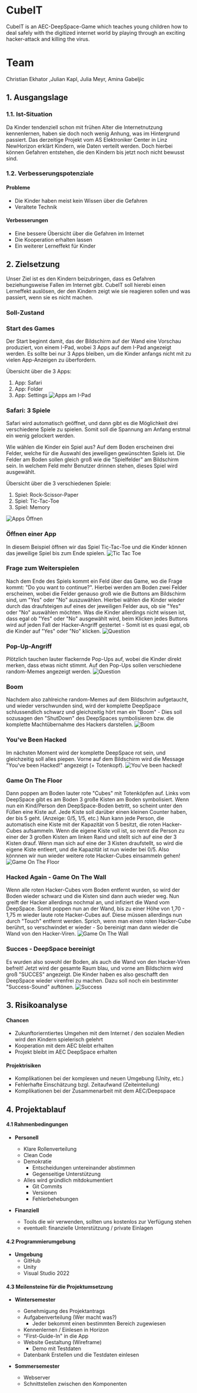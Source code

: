 # CubeIT
CubeIT is an AEC-DeepSpace-Game which teaches young children how to deal safely with the digitized internet world by playing through an exciting hacker-attack and killing the virus.

# Team
Christian Ekhator ,Julian Kapl, Julia Meyr, Amina Gabeljic

## 1. Ausgangslage

### 1.1. Ist-Situation
Da Kinder tendenziell schon mit frühen Alter die Internetnutzung kennenlernen, haben sie doch noch wenig Anhung, was im Hintergrund passiert.
Das derzeitige Projekt vom AS Elektroniker Center in Linz NewHorizon erklärt Kindern, wie Daten verteilt werden. Doch hierbei können Gefahren entstehen, die den Kindern bis jetzt noch nicht bewusst sind.
### 1.2. Verbesserungspotenziale

#### Probleme
- Die Kinder haben meist kein Wissen über die Gefahren
- Veraltete Technik

#### Verbesserungen
- Eine bessere Übersicht über die Gefahren im Internet
- Die Kooperation erhalten lassen
- Ein weiterer Lerneffekt für Kinder

## 2. Zielsetzung
Unser Ziel ist es den Kindern beizubringen, dass es Gefahren beziehungsweise Fallen im Internet gibt. CubeIT soll hierebi einen Lerneffekt auslösen, der den Kindern zeigt wie sie reagieren sollen und was passiert, wenn sie es nicht machen.

### Soll-Zustand

### Start des Games
Der Start beginnt damit, das der Bildschirm auf der Wand eine Vorschau produziert, von einem I-Pad, wobei 3 Apps auf dem I-Pad angezeigt werden. Es sollte bei nur 3 Apps bleiben, um die Kinder anfangs nicht mit zu vielen App-Anzeigen zu überfordern.

Übersicht über die 3 Apps:
1. App: Safari
2. App: Folder
3. App: Settings
![Apps am I-Pad](Skizzen/apps.png)

### Safari: 3 Spiele
Safari wird automatisch geöffnet, und dann gibt es die Möglichkeit drei verschiedene Spiele zu spielen. Somit soll die Spannung am Anfang erstmal ein wenig gelockert werden.

Wie wählen die Kinder ein Spiel aus?
Auf dem Boden erscheinen drei Felder, welche für die Auswahl des jeweiligen gewünschten Spiels ist. Die Felder am Boden sollen gleich groß wie die "Spielfelder" am Bildschirm sein. In welchem Feld mehr Benutzer drinnen stehen, dieses Spiel wird ausgewählt. 

Übersicht über die 3 verschiedenen Spiele:
1. Spiel: Rock-Scissor-Paper
2. Spiel: Tic-Tac-Toe
3. Spiel: Memory

![Apps Öffnen](Skizzen/apps_öffnen.png)

### Öffnen einer App
In diesem Beispiel öffnen wir das Spiel Tic-Tac-Toe und die Kinder können das jeweilige Spiel bis zum Ende spielen.
![Tic Tac Toe](Skizzen/ticTacToe.png)

### Frage zum Weiterspielen
Nach dem Ende des Spiels kommt ein Feld über das Game, wo die Frage kommt: "Do you want to continue?". Hierbei werden am Boden zwei Felder erscheinen, wobei die Felder genauso groß wie die Buttons am Bildschirm sind, um "Yes" oder "No" auszuwählen.
Hierbei wählen die Kinder wieder durch das draufsteigen auf eines der jeweiligen Felder aus, ob sie "Yes" oder "No" auswählen möchten.
Was die Kinder allerdings nicht wissen ist, dass egal ob "Yes" oder "No" ausgewählt wird, beim Klicken jedes Buttons wird auf jeden Fall der Hacker-Angriff gestertet - Somit ist es quasi egal, ob die Kinder auf "Yes" oder "No" klicken.
![Question](Skizzen/question.png)

### Pop-Up-Angriff
Plötzlich tauchen lauter flackernde Pop-Ups auf, wobei die Kinder direkt merken, dass etwas nicht stimmt. Auf den Pop-Ups sollen verschiedene random-Memes angezeigt werden.
![Question](Skizzen/popUp.png)

### Boom
Nachdem also zahlreiche random-Memes auf dem Bildschrim aufgetaucht, und wieder verschwunden sind, wird der komplette DeepSpace schlussendlich schwarz und gleichzeitig hört man ein "Boom" - Dies soll sozusagen den "ShutDown" des DeepSpaces symbolisieren bzw. die komplette Machtübernahme des Hackers darstellen.
![Boom](Skizzen/boom.png)

### You've Been Hacked
Im nächsten Moment wird der komplette DeepSpace rot sein, und gleichzeitig soll alles piepen.
Vorne auf dem Bildschirm wird die Message "You've been Hacked!" angezeigt (+ Totenkopf).
![You've been hacked!](Skizzen/hacked.png)

### Game On The Floor
Dann poppen am Boden lauter rote "Cubes" mit Totenköpfen auf. Links vom DeepSpace gibt es am Boden 3 große Kisten am Boden symbolisiert.
Wenn nun ein Kind/Person den DeepSpace-Boden betritt, so scheint unter den Füßen eine Kiste auf. Jede Kiste soll darüber einen kleinen Counter haben, der bis 5 geht. (Anzeige: 0/5, 1/5, etc.)
Nun kann jede Person, die automatisch eine Kiste mit der Kapazität von 5 besitzt, die roten Hacker-Cubes aufsammeln. Wenn die eigene Kiste voll ist, so rennt die Person zu einer der 3 großen Kisten am linken Rand und stellt sich auf eine der 3 Kisten drauf. Wenn man sich auf eine der 3 Kisten draufstellt, so wird die eigene Kiste entleert, und die Kapazität ist nun wieder bei 0/5. Also könnnen wir nun wieder weitere rote Hacker-Cubes einsammeln gehen!
![Game On The Floor](Skizzen/game_floor.png)

### Hacked Again - Game On The Wall
Wenn alle roten Hacker-Cubes vom Boden entfernt wurden, so wird der Boden wieder schwarz und die Kisten sind dann auch wieder weg. 
Nun greift der Hacker allerdings nochmal an, und infiziert die Wand vom DeepSpace. Somit poppen nun an der Wand, bis zu einer Höhe von 1,70 - 1,75 m wieder laute rote Hacker-Cubes auf. Diese müssen allerdings nun durch "Touch" entfernt werden. Sprich, wenn man einen roten Hacker-Cube berührt, so verschwindet er wieder - So bereinigt man dann wieder die Wand von den Hacker-Viren. 
![Game On The Wall](Skizzen/game_wall.png)

### Succes - DeepSpace bereinigt
Es wurden also sowohl der Boden, als auch die Wand von den Hacker-Viren befreit! Jetzt wird der gesamte Raum blau, und vorne am Bildschirm wird groß "SUCCES" angezeigt. Die Kinder haben es also geschafft den DeepSpace wieder virenfrei zu machen. Dazu soll noch ein bestimmter "Success-Sound" auftönen.
![Success](Skizzen/success.png)

## 3. Risikoanalyse

#### Chancen
 
- Zukunftorierntiertes Umgehen mit dem Internet / den sozialen Medien wird den Kindern spielerisch gelehrt
- Kooperation mit dem AEC bleibt erhalten
- Projekt bleibt im AEC DeepSpace erhalten

#### Projektrisiken

- Komplikationen bei der komplexen und neuen Umgebung (Unity, etc.)
- Fehlerhafte Einschätzung bzgl. Zeitaufwand (Zeiteinteilung)
- Komplikationen bei der Zusammenarbeit mit dem AEC/Deepspace

## 4. Projektablauf

#### 4.1 Rahmenbedingungen

- **Personell**
    - Klare Rollenverteilung
    - Clean Code
    - Demokratie
        - Entscheidungen untereinander abstimmen
        - Gegenseitige Unterstützung
    - Alles wird gründlich mitdokumentiert
        - Git Commits
        - Versionen
        - Fehlerbehebungen

- **Finanziell**
    - Tools die wir verwenden, sollten uns kostenlos zur Verfügung stehen
    - eventuell: finanzielle Unterstützung / private Einlagen

#### 4.2 Programmierumgebung

- **Umgebung**
    - GitHub
    - Unity
    - Visual Studio 2022

#### 4.3 Meilensteine für die Projektumsetzung

- **Wintersemester**
    - Genehmigung des Projektantrags
    - Aufgabenverteilung (Wer macht was?)
        - Jeder bekommt einen bestimmten Bereich zugewiesen
    - Kennenlernen / Einlesen in Horizon
    - "First-Guide-In" in die App
    - Website Gestaltung (Wireframe)
        - Demo mit Testdaten
    - Datenbank Erstellen und die Testdaten einlesen

- **Sommersemester**
    - Webserver
    - Schnittstellen zwischen den Komponenten
